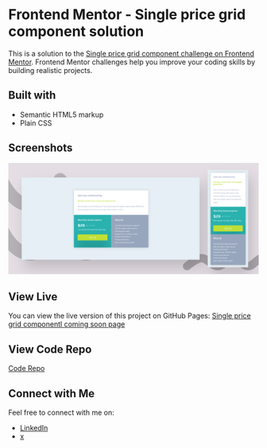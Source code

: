 # Frontend Mentor - Single price grid component solution

This is a solution to the [Single price grid component challenge on Frontend Mentor](https://www.frontendmentor.io/challenges/single-price-grid-component-5ce41129d0ff452fec5abbbc). Frontend Mentor challenges help you improve your coding skills by building realistic projects. 

## Built with

- Semantic HTML5 markup
- Plain CSS

## Screenshots

![Screenshot](screenshot.png)

## View Live

You can view the live version of this project on GitHub Pages: [Single price grid componentl coming soon page](https://iamupo.github.io/FrontendMentor-Solutions/single-price-grid-component-master/)

## View Code Repo

[Code Repo](https://github.com/IamUPO/FrontendMentor-Solutions/tree/main/single-price-grid-component-master)

## Connect with Me

Feel free to connect with me on:

- [LinkedIn](https://www.linkedin.com/in/iamupo/)
- [x](https://www.x.com/iamupo/)